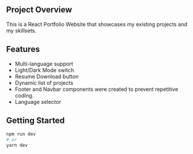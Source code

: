## Project Overview

This is a React Portfolio Website that showcases my existing projects and my skillsets.

## Features

- Multi-language support
- Light/Dark Mode switch
- Resume Download button
- Dynamic list of projects
- Footer and Navbar components were created to prevent repetitive coding.
- Language selector


## Getting Started

```bash
npm run dev
# or
yarn dev
```
